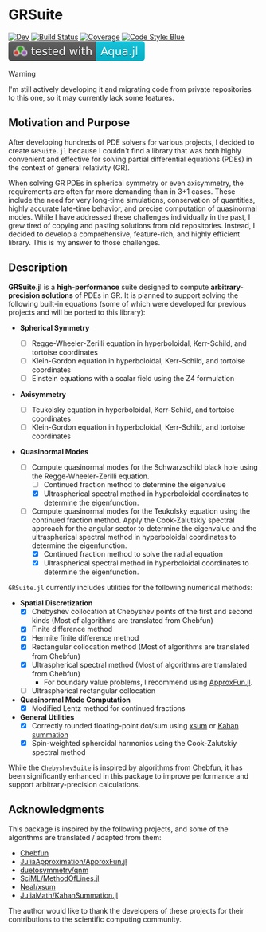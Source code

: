 # GRSuite

<!-- [![Stable](https://img.shields.io/badge/docs-stable-blue.svg)](https://AuroraDysis.github.io/GRSuite.jl/stable/) -->

[![Dev](https://img.shields.io/badge/docs-dev-blue.svg)](https://AuroraDysis.github.io/GRSuite.jl/dev/)
[![Build Status](https://github.com/AuroraDysis/GRSuite.jl/actions/workflows/CI.yml/badge.svg?branch=main)](https://github.com/AuroraDysis/GRSuite.jl/actions/workflows/CI.yml?query=branch%3Amain)
[![Coverage](https://codecov.io/gh/AuroraDysis/GRSuite.jl/graph/badge.svg?token=C99DVUUULL)](https://codecov.io/gh/AuroraDysis/GRSuite.jl)
[![Code Style: Blue](https://img.shields.io/badge/code%20style-blue-4495d1.svg)](https://github.com/invenia/BlueStyle)
[![Aqua](https://raw.githubusercontent.com/JuliaTesting/Aqua.jl/master/badge.svg)](https://github.com/JuliaTesting/Aqua.jl)

> [!WARNING]  
> I'm still actively developing it and migrating code from private repositories to this one, so it may currently lack some features.

## Motivation and Purpose

After developing hundreds of PDE solvers for various projects, I decided to create `GRSuite.jl` because I couldn't find a library that was both highly convenient and effective for solving partial differential equations (PDEs) in the context of general relativity (GR).

When solving GR PDEs in spherical symmetry or even axisymmetry, the requirements are often far more demanding than in 3+1 cases. These include the need for very long-time simulations, conservation of quantities, highly accurate late-time behavior, and precise computation of quasinormal modes. While I have addressed these challenges individually in the past, I grew tired of copying and pasting solutions from old repositories. Instead, I decided to develop a comprehensive, feature-rich, and highly efficient library. This is my answer to those challenges.

## Description

**GRSuite.jl** is a **high-performance** suite designed to compute **arbitrary-precision solutions** of PDEs in GR. It is planned to support solving the following built-in equations (some of which were developed for previous projects and will be ported to this library):

- **Spherical Symmetry**

  - [ ] Regge-Wheeler-Zerilli equation in hyperboloidal, Kerr-Schild, and tortoise coordinates
  - [ ] Klein-Gordon equation in hyperboloidal, Kerr-Schild, and tortoise coordinates
  - [ ] Einstein equations with a scalar field using the Z4 formulation

- **Axisymmetry**

  - [ ] Teukolsky equation in hyperboloidal, Kerr-Schild, and tortoise coordinates
  - [ ] Klein-Gordon equation in hyperboloidal, Kerr-Schild, and tortoise coordinates

- **Quasinormal Modes**
  - [ ] Compute quasinormal modes for the Schwarzschild black hole using the Regge-Wheeler-Zerilli equation.
    - [ ] Continued fraction method to determine the eigenvalue
    - [x] Ultraspherical spectral method in hyperboloidal coordinates to determine the eigenfunction.
  - [ ] Compute quasinormal modes for the Teukolsky equation using the continued fraction method. Apply the Cook-Zalutskiy spectral approach for the angular sector to determine the eigenvalue and the ultraspherical spectral method in hyperboloidal coordinates to determine the eigenfunction.
    - [x] Continued fraction method to solve the radial equation
    - [x] Ultraspherical spectral method in hyperboloidal coordinates to determine the eigenfunction.

`GRSuite.jl` currently includes utilities for the following numerical methods:

- **Spatial Discretization**
  - [x] Chebyshev collocation at Chebyshev points of the first and second kinds (Most of algorithms are translated from Chebfun)
  - [x] Finite difference method
  - [x] Hermite finite difference method
  - [x] Rectangular collocation method (Most of algorithms are translated from Chebfun)
  - [x] Ultraspherical spectral method (Most of algorithms are translated from Chebfun)
    - For boundary value problems, I recommend using [ApproxFun.jl](https://github.com/JuliaApproximation/ApproxFun.jl).
  - [ ] Ultraspherical rectangular collocation
- **Quasinormal Mode Computation**
  - [x] Modified Lentz method for continued fractions
- **General Utilities**
  - [x] Correctly rounded floating-point dot/sum using [xsum](https://arxiv.org/abs/1505.05571) or [Kahan summation](https://en.wikipedia.org/wiki/Kahan_summation_algorithm)
  - [x] Spin-weighted spheroidal harmonics using the Cook-Zalutskiy spectral method

While the `ChebyshevSuite` is inspired by algorithms from [Chebfun](https://www.chebfun.org/), it has been significantly enhanced in this package to improve performance and support arbitrary-precision calculations.

## Acknowledgments

This package is inspired by the following projects, and some of the algorithms are translated / adapted from them:

- [Chebfun](https://www.chebfun.org/)
- [JuliaApproximation/ApproxFun.jl](https://github.com/JuliaApproximation/ApproxFun.jl)
- [duetosymmetry/qnm](https://github.com/duetosymmetry/qnm)
- [SciML/MethodOfLines.jl](https://github.com/SciML/MethodOfLines.jl)
- [Neal/xsum](https://gitlab.com/radfordneal/xsum)
- [JuliaMath/KahanSummation.jl](https://github.com/JuliaMath/KahanSummation.jl)

The author would like to thank the developers of these projects for their contributions to the scientific computing community.
